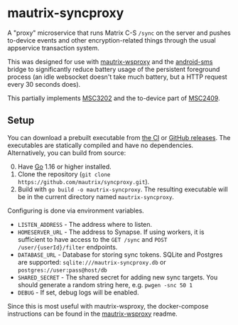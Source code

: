# mautrix-syncproxy
A "proxy" microservice that runs Matrix C-S `/sync` on the server and pushes
to-device events and other encryption-related things through the usual
appservice transaction system.

This was designed for use with [mautrix-wsproxy] and the [android-sms] bridge
to significantly reduce battery usage of the persistent foreground process
(an idle websocket doesn't take much battery, but a HTTP request every 30
seconds does).

This partially implements [MSC3202] and the to-device part of [MSC2409].

[MSC2409]: https://github.com/matrix-org/matrix-doc/pull/2409
[MSC3202]: https://github.com/matrix-org/matrix-doc/pull/3202
[android-sms]: https://gitlab.com/beeper/android-sms
[mautrix-wsproxy]: https://github.com/mautrix/wsproxy

## Setup
You can download a prebuilt executable from [the CI] or [GitHub releases]. The
executables are statically compiled and have no dependencies. Alternatively,
you can build from source:

[the CI]: https://mau.dev/mautrix/syncproxy/-/pipelines
[GitHub releases]: https://github.com/mautrix/syncproxy/releases

0. Have [Go](https://golang.org/) 1.16 or higher installed.
1. Clone the repository (`git clone https://github.com/mautrix/syncproxy.git`).
2. Build with `go build -o mautrix-syncproxy`. The resulting executable will be
   in the current directory named `mautrix-syncproxy`.

Configuring is done via environment variables.

* `LISTEN_ADDRESS` - The address where to listen.
* `HOMESERVER_URL` - The address to Synapse. If using workers, it is sufficient
  to have access to the `GET /sync` and `POST /user/{userId}/filter` endpoints.
* `DATABASE_URL` - Database for storing sync tokens. SQLite and Postgres are
  supported: `sqlite:///mautrix-syncproxy.db` or `postgres://user:pass@host/db`
* `SHARED_SECRET` - The shared secret for adding new sync targets.
  You should generate a random string here, e.g. `pwgen -snc 50 1`
* `DEBUG` - If set, debug logs will be enabled.

Since this is most useful with mautrix-wsproxy, the docker-compose instructions
can be found in the [mautrix-wsproxy] readme.
